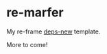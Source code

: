 # re-marfer
 My re-frame [deps-new](https://github.com/seancorfield/deps-new) template.

More to come!
